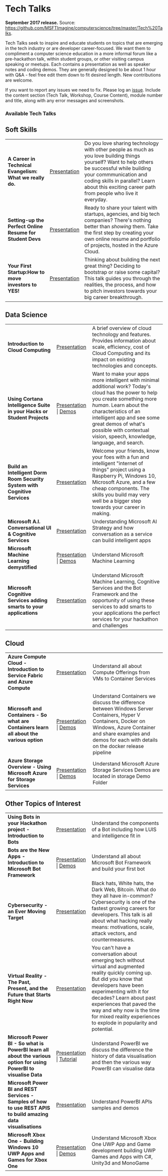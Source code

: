 <html lang="en">
   <head>
      <meta charset="utf-8">
      <meta http-equiv="X-UA-Compatible" content="IE=edge">
      <meta name="viewport" content="width=device-width, initial-scale=1">
      <title>Academic Resources / Tech Talks</title>
	  <link rel="stylesheet" href="style.css">
   </head>
   <body id="home">
      <div class="container">
         <div class="jumbotron">
            <h1>Tech Talks</h1>
            <p><b>September 2017 release.</b> Source: <a href="https://github.com/MSFTImagine/computerscience/tree/master/Tech%20Talks">https://github.com/MSFTImagine/computerscience/tree/master/Tech%20Talks</a>.</p>
            <p>
            Tech Talks seek to inspire and educate students on topics that are emerging in the tech industry or are developer career-focused. We want them to compliment a computer science education in a more informal forum like a pre-hackathon talk, within student groups, or other visiting campus speaking or meetups. Each contains a presentation as well as speaker notes and coding demos. They are generally designed to be about 1 hour with Q&A - feel free edit them down to fit desired length. New contributions are welcome.
            </p>
            <p>If you want to report any issues we need to fix. Please log an <a href="https://github.com/Microsoft/computerscience/issues">issue</a>. Include the content section (Tech Talk, Workshop, Course Content), module number and title, along with any error messages and screenshots.</p>
 	 </div>
         </div>
         <div class="panel panel-default">
            <div class="panel-heading">
               <h3 class="panel-title">Available Tech Talks</h3>
            </div>
            <div class="panel-body">
			<h2>Soft Skills</h2>
			<table class="table table-bordered table-striped table-hover">
					<tr>
					   <td><b>A Career in Technical Evangelism: What we really do.</b></td>
					   <td><a href="https://github.com/Microsoft/computerscience/blob/master/Events/Tech%20Talks/Tech%20Talk%20-%20A%20career%20in%20developer%20evangelism.pptx">Presentation</a></td>
					   <td>Do you love sharing technology with other people as much as you love building things yourself? Want to help others be successful while building your commmunication and coding skills in parallel? Learn about this exciting career path from people who live it everyday. </td>
					</tr>
					<tr>
					   <td><b>Setting-up the Perfect Online Resume for Student Devs</b></td>
					   <td><a href="https://github.com/Microsoft/computerscience/blob/master/Events/Tech%20Talks/Tech%20Talk%20-%20Setting%20up%20the%20Perfect%20Online%20Resume%20for%20Student%20Devs.pptx">Presentation</a></td>
					   <td>Ready to share your talent with startups, agencies, and big tech companies? There's nothing better than <i>showing</i> them. Take the first step by creating your own online resume and portfolio of projects, hosted in the Azure Cloud. </td>
					</tr>
					<tr>
					   <td><b>Your First Startup:How to move investors to YES!</b></td>
					   <td><a href="https://github.com/Microsoft/computerscience/blob/master/Events/Tech%20Talks/Tech%20Talk%20-%20How%20to%20move%20investors%20to%20Yes.pptx">Presentation</a></td>
					   <td>Thinking about building the next great thing? Deciding to bootstrap or raise some capital? This talk guides you through the realities, the process, and how to pitch investors towards your big career breakthrough. </td>
					</tr>
			</table>
			<h2>Data Science</h2>
			<table class="table table-bordered table-striped table-hover">
				<tr>
					   <td><b>Introduction to Cloud Computing</b></td>
					   <td><a href="https://github.com/Microsoft/computerscience/blob/master/Events/Tech%20Talks/Tech%20Talk%20-%20Introduction%20to%20Cloud%20Computing.pptx">Presentation</a></td>
					   <td>A brief overview of cloud technology and features. Provides information about scale, efficiency, cost of Cloud Computing and its impact on existing technologies and concepts.</td>
					</tr>
					<tr>
					   <td><b>Using Cortana Intelligence Suite in your Hacks or Student Projects</b></td>
					   <td><a href="https://github.com/Microsoft/computerscience/blob/master/Events/Tech%20Talks/Tech%20Talk%20-%20Using%20Cortana%20Intelligence%20Suite%20in%20your%20Hacks%20or%20Student%20Projects.pptx">Presentation</a> | <a href="https://github.com/Microsoft/computerscience/blob/master/Events/Tech%20Talks/Demos%20-%20Using%20Cortana%20Intelligence%20Suite%20in%20your%20Hacks%20or%20Student%20Projects.zip">Demos</a></td>
					   <td>Want to make your apps more intelligent with minimal additional work? Today's cloud has the power to help you create something more <i>human</i>. Learn about the characteristics of an intelligent app and see some great demos of what's possible with contextual vision, speech, knowledge, language, and search.</td>
					</tr>
					<tr>
					   <td><b>Build an Intelligent Dorm Room Security System with Cognitive Services</b></td>
					   <td><a href="https://github.com/Microsoft/computerscience/blob/master/Events/Tech%20Talks/Tech%20Talk%20-%20Build%20an%20Intelligent%20Dorm%20Room%20Security%20System.pptx">Presentation</a></td>
					   <td>Welcome your friends, know your foes with a fun and intelligent "internet of things" project using a Raspberry Pi, Windows 10, Microsoft Azure, and a few cheap components. The skills you build may very well be a bigger step towards your career in making.</td>
					</tr>
					<tr>
					   <td><b>Microsoft A.I. Conversational UI & Cognitive Services</b></td>
					   <td><a href="https://github.com/Microsoft/computerscience/blob/master/Events/Tech%20Talks/Tech%20Talk%20-%20MicrosoftAI%20ConversationalUI%20%26%20Cognitive.pdf">Presentation</a></td>
					   <td>Understanding Microsoft AI Strategy and how conversation as a service can build intelligent apps</td>
					</tr>
					<tr>
					   <td><b>Microsoft Machine Learning demystified</b></td>
					   <td><a href="https://github.com/Microsoft/computerscience/blob/master/Events/Tech%20Talks/Tech%20Talk%20-%20Machine%20Learning%20Demystified.pptx">Presentation</a> | <a href="https://github.com/Microsoft/computerscience/blob/master/Workshop/4.%20Machine%20Learning/Azure%20Machine%20Learning%20HOL%20(UWP).md">Demos</a></td>
					   <td>Understand Microsoft Machine Learning </td>
					</tr>
					<tr>
					   <td><b>Microsoft Cognitive Services adding smarts to your applications</b></td>
					   <td><a href="https://github.com/Microsoft/computerscience/blob/master/Events/Tech%20Talks/Tech%20Talk%20-%20Machine%20Learning%20Cognitive%20%26%20Bots.pdf">Presentation</a></td>
					   <td>Understand Microsoft Machine Learning, Cognitive Services and the Bot Framework and the opportunity of using these services to add smarts to your applications the perfect services for your hackathon and challenges</td>
					</tr>
			</table>
			<h2>Cloud</h2>
			<table class="table table-bordered table-striped table-hover">
					<tr>
					   <td><b>Azure Compute Cloud - Introduction to Service Fabric and Azure Compute</b></td>
					   <td><a href="https://github.com/Microsoft/computerscience/blob/master/Events/Tech%20Talks/Tech%20Talk%20-%20Azure%20compute%20cloud.pptx">Presentation</a></td>
					   <td>Understand all about Compute Offerings from VMs to Container Services</td>
					</tr>
						<tr>
					   <td><b>Microsoft and Containers - So what are Containers learn all about the various option</b></td>
					   <td><a href="https://github.com/Microsoft/computerscience/blob/master/Events/Tech%20Talks/Tech%20Talk%20-%20Microsoft%20and%20Containers.pptx">Presentation</a> | <a href="https://github.com/Microsoft/computerscience/tree/master/Events/Tech%20Talks/ContainerDemo">Demos</a></td>
					   <td>Understand Containers we discuss the difference between Windows Server Containers, Hyper V Containers, Docker on Windows, Azure Container and share examples and demos for each with details on the docker release pipeline</td>
					</tr>
					<tr>
					   <td><b>Azure Storage Overview - Using Microsoft Azure for Storage Services </b></td>
					   <td><a href="https://github.com/Microsoft/computerscience/blob/master/Events/Tech%20Talks/Tech%20Talk%20-%20AzureStorageOverview.pptx">Presentation</a> | <a href="https://github.com/Microsoft/computerscience/tree/master/Events/Tech%20Talks/StorageDemo">Demos</a></td>
					   <td>Understand Microsoft Azure Storage Services Demos are located in storage Demo Folder</td>
					</tr>
			</table>
			<h2>Other Topics of Interest</h2>
               <table class="table table-bordered table-striped table-hover">
					<tr>
					   <td><b>Using Bots in your Hackathon project - Introduction to Bots</b></td>
					   <td><a href="https://github.com/Microsoft/computerscience/blob/master/Events/Tech%20Talks/Tech%20Talk%20-%20Using%20Bots%20in%20Your%20Hackathon%20Project.pptx">Presentation</a></td>
					   <td>Understand the components of a Bot including how LUIS and intelligence fit in</td>
					</tr>
					<tr>
					   <td><b>Bots are the New Apps - Introduction to Microsoft Bot Framework</b></td>
					   <td><a href="https://github.com/Microsoft/computerscience/blob/master/Events/Tech%20Talks/Tech%20Talk%20-%20Bots%20Are%20the%20New%20Apps.pptx">Presentation</a> | <a href="https://github.com/Microsoft/computerscience/tree/master/Events/Tech%20Talks/busbot">Demos</a></td>
					   <td>Understand all about Microsoft Bot Framework and build your first bot</td>
					</tr>
					<tr>
					   <td><b>Cybersecurity - an Ever Moving Target</b></td>
					   <td><a href="https://github.com/Microsoft/computerscience/blob/master/Events/Tech%20Talks/Tech%20Talk%20-%20Cybersecurity%20an%20Ever%20Moving%20Target.pptx">Presentation</a></td>
					   <td>Black hats, White hats, the Dark Web, Bitcoin. What do they all have in-common? Cybersecurity is one of the fastest growing careers for developers. This talk is all about what hacking really means: motivations, scale, attack vectors, and countermeasures.</td>
					</tr>
					<tr>
					   <td><b>Virtual Reality - The Past, Present, and the Future that Starts Right Now</b></td>
					   <td><a href="https://github.com/Microsoft/computerscience/blob/master/Events/Tech%20Talks/Tech%20Talk%20-%20The%20tech%20path%20towards%20Augmented%20and%20Virtual%20Reality.pptx">Presentation</a></td>
					   <td>You can't have a conversation about emerging tech without virtual and augmented reality quickly coming up. But did you know that developers have been experimenting with it for decades? Learn about past experiences that paved the way and why now is the time for mixed reality experiences to explode in popularity and potential.  </td>
					</tr>
						<tr>
					   <td><b>Microsoft Power BI - So what is PowerBI learn all about the various option for using PowerBI to visualise Data</b></td>
					   <td><a href="https://github.com/Microsoft/computerscience/blob/master/Events/Tech%20Talks/Tech%20Talk%20-%20PowerBI_StudentPresentation.pptx">Presentation</a> | <a href="https://blogs.msdn.microsoft.com/uk_faculty_connection/2016/08/31/visualisation-of-data-with-power-bi/">Tutorial</a></td>
					   <td>Understand PowerBI we discuss the difference the history of data visualisation and then the various way PowerBI can visualise data</td>
					</tr>
						<tr>
					   <td><b>Microsoft Power BI and REST Services - Samples of how to use REST APIS to build amazing data visualisations</b></td>
					   <td><a href="https://github.com/Microsoft/computerscience/blob/master/Events/Tech%20Talks/Tech%20Talk%20-%20PowerBI_RESTSamples_student.pptx">Presentation</a></td>
					   <td>Understand PowerBI APIs samples and demos</td>
					   </tr>
					<tr>
					   <td><b>Microsoft Xbox One - Building Windows 10 UWP Apps and Games for Xbox One</b></td>
					   <td><a href="https://github.com/Microsoft/computerscience/blob/master/Events/Tech%20Talks/Tech%20Talk%20-%20Building%20UWP%20Apps%20&%20Games%20for%20XboxOne.pptx">Presentation</a> | <a href="https://github.com/Microsoft/computerscience/tree/master/Events/Tech%20Talks/XboxOneUWPDemo">Demos</a></td>
					   <td>Understand Microsoft Xbox One UWP App and Game development building UWP Games and Apps with C#, Unity3d and MonoGame</td>
					</tr>
				 </table>
			</div>
      </div>
   </body>
</html>
